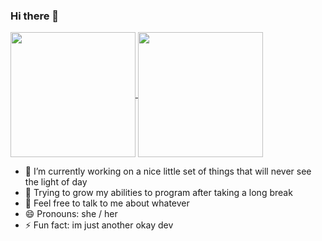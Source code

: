 ### Hi there 👋

<a href="https://github.com/anuraghazra/github-readme-stats">
  <img height=200 align="center" src="https://github-readme-stats.vercel.app/api?username=Sable-20&theme=onedark&show_icons=true" />
</a>
<a href="https://github.com/anuraghazra/convoychat">
  <img height=200 align="center" src="https://github-readme-stats.vercel.app/api/top-langs?username=Sable-20&layout=pie&langs_count=8&card_width=320&theme=onedark" />
</a>

- 🔭 I’m currently working on a nice little set of things that will never see the light of day
- 🌱 Trying to grow my abilities to program after taking a long break
- 💬 Feel free to talk to me about whatever
- 😄 Pronouns: she / her
- ⚡ Fun fact: im just another okay dev
